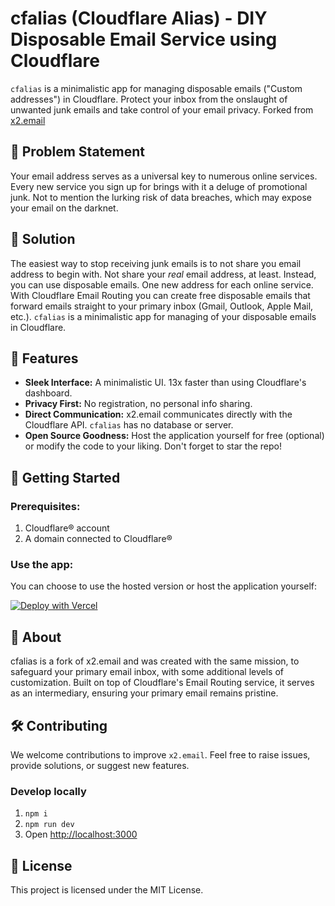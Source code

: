 # cfalias (Cloudflare Alias) - DIY Disposable Email Service using Cloudflare
`cfalias` is a minimalistic app for managing disposable emails ("Custom addresses") in Cloudflare. Protect your inbox from the onslaught of unwanted junk emails and take control of your email privacy. Forked from [x2.email](https://github.com/jessetinell/x2.email)

## 📌 Problem Statement
Your email address serves as a universal key to numerous online services. Every new service you sign up for brings with it a deluge of promotional junk. Not to mention the lurking risk of data breaches, which may expose your email on the darknet.

## 🌟 Solution
The easiest way to stop receiving junk emails is to not share you email address to begin with. Not share your *real* email address, at least.
Instead, you can use disposable emails. One new address for each online service.
With Cloudflare Email Routing you can create free disposable emails that forward emails straight to your primary inbox (Gmail, Outlook, Apple Mail, etc.).
`cfalias` is a minimalistic app for managing of your disposable emails in Cloudflare.

## 🚀 Features
- **Sleek Interface:** A minimalistic UI. 13x faster than using Cloudflare's dashboard.
- **Privacy First:** No registration, no personal info sharing.
- **Direct Communication:** x2.email communicates directly with the Cloudflare API. `cfalias` has no database or server.
- **Open Source Goodness:** Host the application yourself for free (optional) or modify the code to your liking. Don't forget to star the repo!

## 🧰 Getting Started

### Prerequisites:
1. Cloudflare® account
2. A domain connected to Cloudflare®

### Use the app:
You can choose to use the hosted version or host the application yourself:

[![Deploy with Vercel](https://vercel.com/button)](https://vercel.com/new/clone?repository-url=https%3A%2F%2Fgithub.com%2Fjessetinell%2Fx2.email)


## 📖 About
cfalias is a fork of x2.email and was created with the same mission, to safeguard your primary email inbox, with some additional levels of customization. Built on top of Cloudflare's Email Routing service, it serves as an intermediary, ensuring your primary email remains pristine.

## 🛠 Contributing
We welcome contributions to improve `x2.email`. Feel free to raise issues, provide solutions, or suggest new features.

### Develop locally
1. `npm i`
2. `npm run dev`
3. Open [http://localhost:3000](http://localhost:3000)


## 📜 License
This project is licensed under the MIT License.
